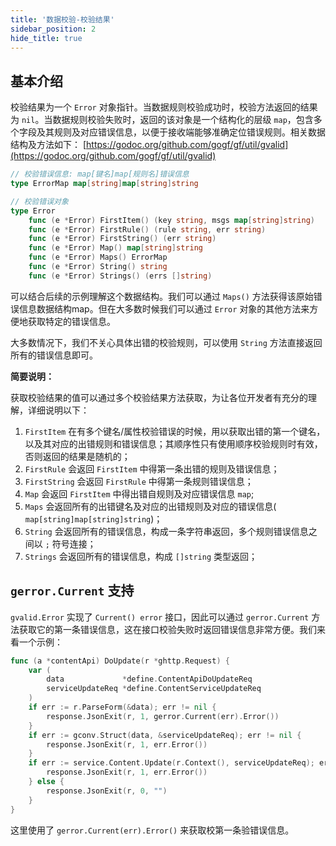 ```yaml
---
title: '数据校验-校验结果'
sidebar_position: 2
hide_title: true
---
```


## 基本介绍

校验结果为一个 `Error` 对象指针。当数据规则校验成功时，校验方法返回的结果为 `nil`。当数据规则校验失败时，返回的该对象是一个结构化的层级 `map`，包含多个字段及其规则及对应错误信息，以便于接收端能够准确定位错误规则。相关数据结构及方法如下： [https://godoc.org/github.com/gogf/gf/util/gvalid](https://godoc.org/github.com/gogf/gf/util/gvalid)

```go
// 校验错误信息: map[键名]map[规则名]错误信息
type ErrorMap map[string]map[string]string

// 校验错误对象
type Error
    func (e *Error) FirstItem() (key string, msgs map[string]string)
    func (e *Error) FirstRule() (rule string, err string)
    func (e *Error) FirstString() (err string)
    func (e *Error) Map() map[string]string
    func (e *Error) Maps() ErrorMap
    func (e *Error) String() string
    func (e *Error) Strings() (errs []string)

```

可以结合后续的示例理解这个数据结构。我们可以通过 `Maps()` 方法获得该原始错误信息数据结构map。但在大多数时候我们可以通过 `Error` 对象的其他方法来方便地获取特定的错误信息。

大多数情况下，我们不关心具体出错的校验规则，可以使用 `String` 方法直接返回所有的错误信息即可。

**简要说明：**

获取校验结果的值可以通过多个校验结果方法获取，为让各位开发者有充分的理解，详细说明以下：

1. `FirstItem` 在有多个键名/属性校验错误的时候，用以获取出错的第一个键名，以及其对应的出错规则和错误信息；其顺序性只有使用顺序校验规则时有效，否则返回的结果是随机的；
2. `FirstRule` 会返回 `FirstItem` 中得第一条出错的规则及错误信息；
3. `FirstString` 会返回 `FirstRule` 中得第一条规则错误信息；
4. `Map` 会返回 `FirstItem` 中得出错自规则及对应错误信息 `map`;
5. `Maps` 会返回所有的出错键名及对应的出错规则及对应的错误信息( `map[string]map[string]string`)；
6. `String` 会返回所有的错误信息，构成一条字符串返回，多个规则错误信息之间以 `;` 符号连接；
7. `Strings` 会返回所有的错误信息，构成 `[]string` 类型返回；

## `gerror.Current` 支持

`gvalid.Error` 实现了 `Current() error` 接口，因此可以通过 `gerror.Current` 方法获取它的第一条错误信息，这在接口校验失败时返回错误信息非常方便。我们来看一个示例：

```go
func (a *contentApi) DoUpdate(r *ghttp.Request) {
    var (
        data             *define.ContentApiDoUpdateReq
        serviceUpdateReq *define.ContentServiceUpdateReq
    )
    if err := r.ParseForm(&data); err != nil {
        response.JsonExit(r, 1, gerror.Current(err).Error())
    }
    if err := gconv.Struct(data, &serviceUpdateReq); err != nil {
        response.JsonExit(r, 1, err.Error())
    }
    if err := service.Content.Update(r.Context(), serviceUpdateReq); err != nil {
        response.JsonExit(r, 1, err.Error())
    } else {
        response.JsonExit(r, 0, "")
    }
}
```

这里使用了 `gerror.Current(err).Error()` 来获取校第一条验错误信息。